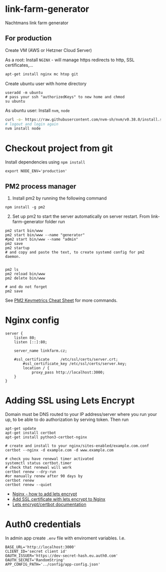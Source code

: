 # link-farm-generator
Nachtmans link farm generator

## For production

Create VM (AWS or Hetzner Cloud Server)

As a root: Install `NGINX` - will manage https redirects to http, SSL certificates,...

```sh
apt-get install nginx mc htop git
```

Create ubuntu user with home directory
```
useradd -m ubuntu
# pass your ssh "authorizedKeys" to new home and chmod
su ubuntu
```

As ubuntu user: Install `nvm`, `node`

```sh
curl -o- https://raw.githubusercontent.com/nvm-sh/nvm/v0.38.0/install.sh | bash
# logout and login again
nvm install node
```

# Checkout project from git

Install dependencies using `npm install`

`export NODE_ENV='production'`

## PM2 process manager

1. Install pm2 by running the following command

```
npm install -g pm2
```

2. Set up pm2 to start the server automatically on server restart. From link-farm-generator folder run

```
pm2 start bin/www
pm2 start bin/www --name "generator"
#pm2 start bin/www --name "admin"
pm2 save
pm2 startup 
# and copy and paste the text, to create systemd config for pm2 daemon.


pm2 ls
pm2 reload bin/www
pm2 delete bin/www

# and do not forget 
pm2 save
```


See [PM2 Keymetrics Cheat Sheet](https://pm2.keymetrics.io/docs/usage/quick-start/) for more commands.

# Nginx config

```
server {
	listen 80;
	listen [::]:80;

	server_name linkfarm.cz;

  	#ssl_certificate     /etc/ssl/certs/server.crt;
    	#ssl_certificate_key /etc/ssl/certs/server.key;
    	location / {
        	proxy_pass http://localhost:3000;
	}
}
```

# Adding SSL using Lets Encrypt
Domain must be DNS routed to your IP address/server where you run your up, to be able to do authorization by serving token. Then run
```
apt-get update
apt-get install certbot
apt-get install python3-certbot-nginx

# create and install to your nginx/sites-enabled/example.com.conf
certbot --nginx -d example.com -d www.example.com

# check you have renewal timer activated
systemctl status certbot.timer
# check that renewal will work
certbot renew --dry-run
#or manually renew after 90 days by
certbot renew
certbot renew --quiet
```

* [Nginx - how to add lets encrypt](https://www.nginx.com/blog/using-free-ssltls-certificates-from-lets-encrypt-with-nginx/)
* [Add SSL certificate with lets encrypt to Nginx](https://community.hetzner.com/tutorials/add-ssl-certificate-with-lets-encrypt-to-nginx-on-ubuntu-20-04)
* [Lets encrypt/certbot documentation](https://certbot.eff.org/docs/)

# Auth0 credentials
In admin app create `.env` file with enviroment variables. I.e.
```
BASE_URL='http://localhost:3000'
CLIENT_ID='secret client id'
OAUTH_ISSUER='https://dev-secret-hash.eu.auth0.com'
OAUTH_SECRET='RandomString'
APP_CONFIG_PATH='../config/app-config.json'
```